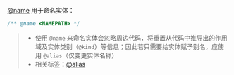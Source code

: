 [@name](http://usejsdoc.org/tags-name.html) 用于命名实体：

```js
/** @name <NAMEPATH> */
```

> - 使用 `@name` 来命名实体会忽略周边代码，将重置从代码中推导出的作用域及实体类别（`@kind`）等信息；因此若只需要给实体赋予别名，应使用 `@alias`（仅变更实体名称）
> - 相关标签：[@alias](http://usejsdoc.org/tags-alias.html)
